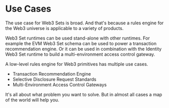 # Use Cases

The use case for Web3 Sets is broad. And that's because a rules engine for the Web3 universe is applicable to a variety of products.

Web3 Set runtimes can be used stand-alone with other runtimes. For example the EVM Web3 Set schema can be used to power a transaction recommendation engine.
Or it can be used in combination with the Identity Web3 Set runtime to build a multi-environment access control gateway.

A low-level rules engine for Web3 primitives has multiple use cases.

- Transaction Recommendation Engine
- Selective Disclosure Request Standards
- Multi-Environment Access Control Gateways

It's all about what problem you want to solve. But in almost all cases a map of the world will help you.
